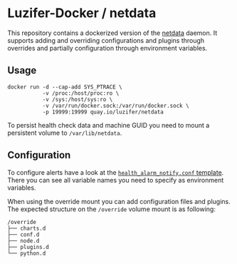 # Luzifer-Docker / netdata

This repository contains a dockerized version of the [netdata](https://github.com/firehol/netdata) daemon. It supports adding and overriding configurations and plugins through overrides and partially configuration through environment variables.

## Usage

```
docker run -d --cap-add SYS_PTRACE \
           -v /proc:/host/proc:ro \
           -v /sys:/host/sys:ro \
           -v /var/run/docker.sock:/var/run/docker.sock \
           -p 19999:19999 quay.io/luzifer/netdata
```

To persist health check data and machine GUID you need to mount a persistent volume to `/var/lib/netdata`.

## Configuration

To configure alerts have a look at the [`health_alarm_notify.conf` template](templates/health_alarm_notify.conf). There you can see all variable names you need to specify as environment variables.

When using the override mount you can add configuration files and plugins. The expected structure on the `/override` volume mount is as following:

```
/override
├── charts.d
├── conf.d
├── node.d
├── plugins.d
└── python.d
```

